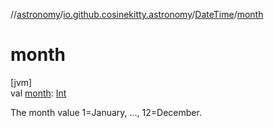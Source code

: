 //[astronomy](../../../index.md)/[io.github.cosinekitty.astronomy](../index.md)/[DateTime](index.md)/[month](month.md)

# month

[jvm]\
val [month](month.md): [Int](https://kotlinlang.org/api/latest/jvm/stdlib/kotlin/-int/index.html)

The month value 1=January, ..., 12=December.
